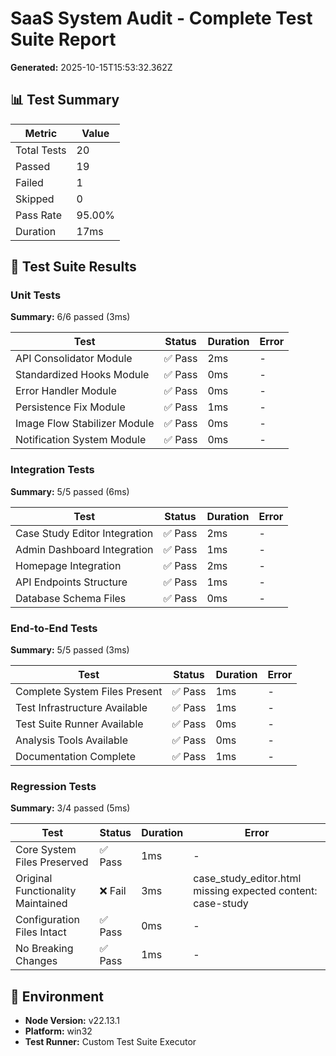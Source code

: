 # SaaS System Audit - Complete Test Suite Report

**Generated:** 2025-10-15T15:53:32.362Z

## 📊 Test Summary

| Metric | Value |
|--------|-------|
| Total Tests | 20 |
| Passed | 19 |
| Failed | 1 |
| Skipped | 0 |
| Pass Rate | 95.00% |
| Duration | 17ms |

## 🧪 Test Suite Results

### Unit Tests

**Summary:** 6/6 passed (3ms)

| Test | Status | Duration | Error |
|------|--------|----------|-------|
| API Consolidator Module | ✅ Pass | 2ms | - |
| Standardized Hooks Module | ✅ Pass | 0ms | - |
| Error Handler Module | ✅ Pass | 0ms | - |
| Persistence Fix Module | ✅ Pass | 1ms | - |
| Image Flow Stabilizer Module | ✅ Pass | 0ms | - |
| Notification System Module | ✅ Pass | 0ms | - |

### Integration Tests

**Summary:** 5/5 passed (6ms)

| Test | Status | Duration | Error |
|------|--------|----------|-------|
| Case Study Editor Integration | ✅ Pass | 2ms | - |
| Admin Dashboard Integration | ✅ Pass | 1ms | - |
| Homepage Integration | ✅ Pass | 2ms | - |
| API Endpoints Structure | ✅ Pass | 1ms | - |
| Database Schema Files | ✅ Pass | 0ms | - |

### End-to-End Tests

**Summary:** 5/5 passed (3ms)

| Test | Status | Duration | Error |
|------|--------|----------|-------|
| Complete System Files Present | ✅ Pass | 1ms | - |
| Test Infrastructure Available | ✅ Pass | 1ms | - |
| Test Suite Runner Available | ✅ Pass | 0ms | - |
| Analysis Tools Available | ✅ Pass | 0ms | - |
| Documentation Complete | ✅ Pass | 1ms | - |

### Regression Tests

**Summary:** 3/4 passed (5ms)

| Test | Status | Duration | Error |
|------|--------|----------|-------|
| Core System Files Preserved | ✅ Pass | 1ms | - |
| Original Functionality Maintained | ❌ Fail | 3ms | case_study_editor.html missing expected content: case-study |
| Configuration Files Intact | ✅ Pass | 0ms | - |
| No Breaking Changes | ✅ Pass | 1ms | - |

## 🔧 Environment

- **Node Version:** v22.13.1
- **Platform:** win32
- **Test Runner:** Custom Test Suite Executor

